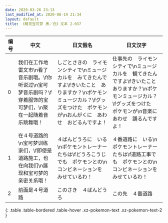```yaml
---
date: 2020-03-26 23:13
last_modified_at: 2020-08-19 21:34
layout: default
title: 《精灵宝可梦 黑／白》文本 2-037
---
```

| 编号 | 中文 | 日文假名 | 日文汉字 |
| ---- | ---- | ---- | --- |
| 0 | 我们在工作地雷文市\n看了音乐剧哦。\f你听说过\n宝可梦音乐剧吗？\f穿着服饰的宝可梦们，\n聚在一起随着音乐跳舞哦！ | しごとさきの　ライモンシティで\nミュージカルを　みてきたんですよ\fきいたこと　ありますか？\nポケモンミュージカル？\fグッズをつけた　ポケモンが\nおんがくに　あわせ　おどるんですよ！ | 仕事先の　ライモンシティで\nミュージカルを　観てきたんですよ\fきいたこと　ありますか？\nポケモンミュージカル？\fグッズをつけた　ポケモンが\n音楽に　あわせ　踊るんですよ！ |
| 1 | 在４号道路的\n宝可梦训练家们，\f即使是道路施工，也在向我们\n展现和宝可梦的亲密关系哦！ | ４ばんどうろに　いる\nポケモントレーナーたちは\fどうろこうじでも　ポケモンとの\nコンビネーションを　みせているわ！ | ４番道路に　いる\nポケモントレーナーたちは\f道路工事でも　ポケモンとの\nコンビネーションを　みせているわ！ |
| 2 | 前面是４号道路 | このさき　４ばんどうろ | この先　４番道路 |
{: .table .table-bordered .table-hover .xz-pokemon-text .xz-pokemon-text-2 }